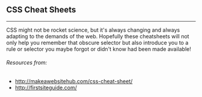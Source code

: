 ## CSS Cheat Sheets
------

CSS might not be rocket science, but it's always changing and always adapting to the demands of the web. Hopefully these cheatsheets will not only help you remember that obscure selector but also introduce you to a rule or selector you maybe forgot or didn't know had been made available!


###### Resources from:
* http://makeawebsitehub.com/css-cheat-sheet/
* http://firstsiteguide.com/
